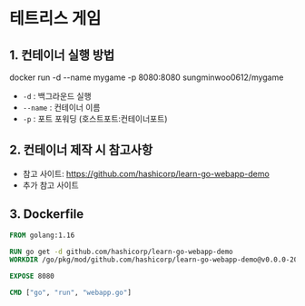 # 테트리스 게임

## 1. 컨테이너 실행 방법
docker run -d --name mygame -p 8080:8080 sungminwoo0612/mygame
- `-d` : 백그라운드 실행
- `--name` : 컨테이너 이름
- `-p` : 포트 포워딩 (호스트포트:컨테이너포트)

## 2. 컨테이너 제작 시 참고사항
- 참고 사이트: https://github.com/hashicorp/learn-go-webapp-demo
- 추가 참고 사이트

## 3. Dockerfile

```Dockerfile
FROM golang:1.16

RUN go get -d github.com/hashicorp/learn-go-webapp-demo
WORKDIR /go/pkg/mod/github.com/hashicorp/learn-go-webapp-demo@v0.0.0-20230113184849-2801371511c4

EXPOSE 8080

CMD ["go", "run", "webapp.go"]
```
